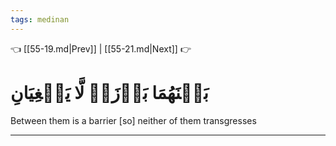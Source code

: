 ```yaml
---
tags: medinan
---
```


👈 [[55-19.md|Prev]] | [[55-21.md|Next]] 👉

# بَيۡنَهُمَا بَرۡزَخٞ لَّا يَبۡغِيَانِ

Between them is a barrier [so] neither of them transgresses

---

